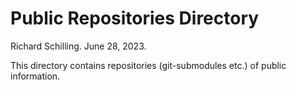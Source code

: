 # Public Repositories Directory

Richard Schilling. June 28, 2023.

This directory contains repositories (git-submodules etc.) of public information.


